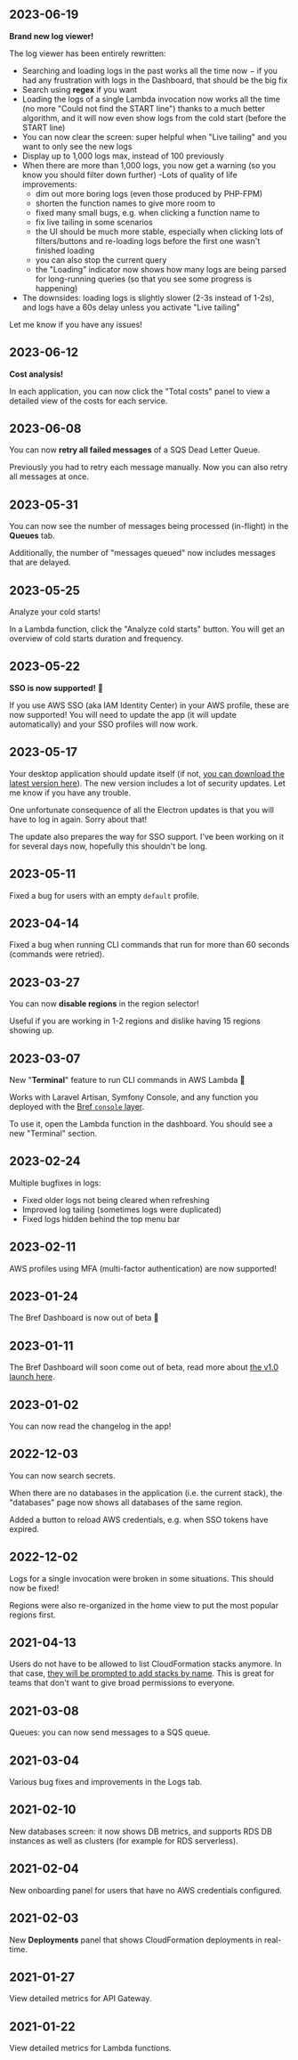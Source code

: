 ## 2023-06-19

**Brand new log viewer!**

The log viewer has been entirely rewritten:

- Searching and loading logs in the past works all the time now − if you had any frustration with logs in the Dashboard, that should be the big fix
- Search using **regex** if you want
- Loading the logs of a single Lambda invocation now works all the time (no more "Could not find the START line") thanks to a much better algorithm, and it will now even show logs from the cold start (before the START line)
- You can now clear the screen: super helpful when "Live tailing" and you want to only see the new logs
- Display up to 1,000 logs max, instead of 100 previously
- When there are more than 1,000 logs, you now get a warning (so you know you should filter down further)
-Lots of quality of life improvements:
    - dim out more boring logs (even those produced by PHP-FPM)
    - shorten the function names to give more room to
    - fixed many small bugs, e.g. when clicking a function name to
    - fix live tailing in some scenarios
    - the UI should be much more stable, especially when clicking lots of filters/buttons and re-loading logs before the first one wasn't finished loading
    - you can also stop the current query
    - the "Loading" indicator now shows how many logs are being parsed for long-running queries (so that you see some progress is happening)
- The downsides: loading logs is slightly slower (2-3s instead of 1-2s), and logs have a 60s delay unless you activate "Live tailing"

Let me know if you have any issues!

## 2023-06-12

**Cost analysis!**

In each application, you can now click the "Total costs" panel to view a detailed view of the costs for each service.

## 2023-06-08

You can now **retry all failed messages** of a SQS Dead Letter Queue.

Previously you had to retry each message manually. Now you can also retry all messages at once.

## 2023-05-31

You can now see the number of messages being processed (in-flight) in the **Queues** tab.

Additionally, the number of "messages queued" now includes messages that are delayed.

## 2023-05-25

Analyze your cold starts!

In a Lambda function, click the "Analyze cold starts" button. You will get an overview of cold starts duration and frequency.

## 2023-05-22

**SSO is now supported!** 🎉

If you use AWS SSO (aka IAM Identity Center) in your AWS profile, these are now supported! You will need to update the app (it will update automatically) and your SSO profiles will now work.

## 2023-05-17

Your desktop application should update itself (if not, [you can download the latest version here](https://download.dashboard.bref.sh/)). The new version includes a lot of security updates. Let me know if you have any trouble.

One unfortunate consequence of all the Electron updates is that you will have to log in again. Sorry about that!

The update also prepares the way for SSO support. I've been working on it for several days now, hopefully this shouldn't be long.

## 2023-05-11

Fixed a bug for users with an empty `default` profile.

## 2023-04-14

Fixed a bug when running CLI commands that run for more than 60 seconds (commands were retried).

## 2023-03-27

You can now **disable regions** in the region selector!

Useful if you are working in 1-2 regions and dislike having 15 regions showing up.

## 2023-03-07

New "**Terminal**" feature to run CLI commands in AWS Lambda 🎉

Works with Laravel Artisan, Symfony Console, and any function you deployed with the [Bref `console` layer](https://bref.sh/docs/runtimes/console.html).

To use it, open the Lambda function in the dashboard. You should see a new "Terminal" section.

## 2023-02-24

Multiple bugfixes in logs:

- Fixed older logs not being cleared when refreshing
- Improved log tailing (sometimes logs were duplicated)
- Fixed logs hidden behind the top menu bar

## 2023-02-11

AWS profiles using MFA (multi-factor authentication) are now supported!

## 2023-01-24

The Bref Dashboard is now out of beta 🎉

## 2023-01-11

The Bref Dashboard will soon come out of beta, read more about [the v1.0 launch here](https://github.com/brefphp/dashboard/blob/main/Launch.md).

## 2023-01-02

You can now read the changelog in the app!

## 2022-12-03

You can now search secrets.

When there are no databases in the application (i.e. the current stack), the "databases" page now shows all databases of the same region.

Added a button to reload AWS credentials, e.g. when SSO tokens have expired.

## 2022-12-02

Logs for a single invocation were broken in some situations. This should now be fixed!

Regions were also re-organized in the home view to put the most popular regions first.

## 2021-04-13

Users do not have to be allowed to list CloudFormation stacks anymore. In that case, [they will be prompted to add stacks by name](https://twitter.com/matthieunapoli/status/1382017987939553280). This is great for teams that don't want to give broad permissions to everyone.

## 2021-03-08

Queues: you can now send messages to a SQS queue.

## 2021-03-04

Various bug fixes and improvements in the Logs tab.

## 2021-02-10

New databases screen: it now shows DB metrics, and supports RDS DB instances as well as clusters (for example for RDS serverless).

## 2021-02-04

New onboarding panel for users that have no AWS credentials configured.

## 2021-02-03

New **Deployments** panel that shows CloudFormation deployments in real-time.

## 2021-01-27

View detailed metrics for API Gateway.

## 2021-01-22

View detailed metrics for Lambda functions.
